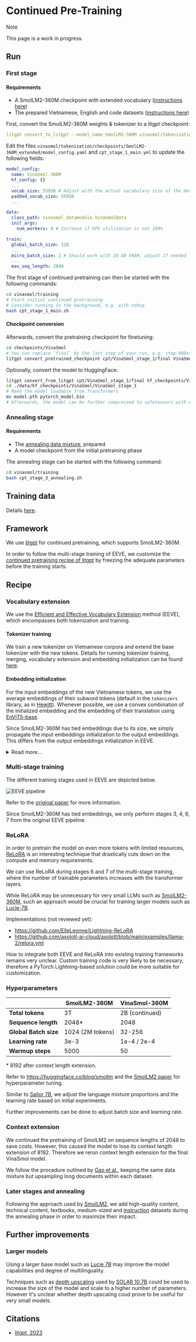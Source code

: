 # Continued Pre-Training

> [!NOTE]
>  This page is a work in progress.

## Run

### First stage

#### Requirements

- A SmolLM2-360M checkpoint with extended vocabulary ([instructions here](../tokenization/README.md#extend-smollms-vocabulary-with-vietnamese))
- The prepared Vietnamese, English and code datasets ([instructions here](./dataset/README.md#prepare-data-for-training))


First, convert the SmolLM2-360M weights & tokenizer to a litgpt checkpoint:

```yml
litgpt convert_to_litgpt --model_name SmolLM2-360M vinasmol/tokenization/checkpoints/SmolLM2-360M_extended
```

Edit the files `vinasmol/tokenization/checkpoints/SmolLM2-360M_extended/model_config.yaml` and `cpt_stage_1_main.yml` to update the following fields:

```yml
model_config:
  name: VinaSmol-360M
  hf_config: {}
  ...
  vocab_size: 55936 # Adjust with the actual vocabulary size of the merged tokenizer
  padded_vocab_size: 55936
  ...

data:
  class_path: vinasmol_datamodule.VinaSmolData
  init_args:
    num_workers: 4 # Increase if GPU utilization is not 100%

train:
  global_batch_size: 128
  ...
  micro_batch_size: 2 # Should work with 20 GB VRAM, adjust if needed
  ...
  max_seq_length: 2048
```

The first stage of continued pretraining can then be started with the following commands:

```bash
cd vinasmol/training
# Start initial continued pretraining
# Consider running in the background, e.g. with nohup
bash cpt_stage_1_main.sh
```

#### Checkpoint conversion

Afterwards, convert the pretraining checkpoint for finetuning:

```bash
cd checkpoints/VinaSmol
# You can replace `final` by the last step of your run, e.g. step-000xxxxx
litgpt convert_pretrained_checkpoint cpt/VinaSmol_stage_1/final VinaSmol_stage_1
```

Optionally, convert the model to HuggingFace:

```bash
litgpt convert_from_litgpt cpt/VinaSmol_stage_1/final hf_checkpoints/VinaSmol/Vinasmol_stage_1
cd ./data/hf_checkpoints/VinaSmol/VinaSmol_stage_1
# Make the model loadable from Transformers
mv model.pth pytorch_model.bin
# Afterwards, the model can be further compressed to safetensors with AutoModelForCausalLM.save_pretrained()
```

### Annealing stage

#### Requirements

- The [annealing data mixture](./dataset/README.md#annealing-datasets), prepared
- A model checkpoint from the initial pretraining phase

The annealing stage can be started with the following command:

```bash
cd vinasmol/training
bash cpt_stage_3_annealing.sh
```

## Training data

Details [here](./dataset/README.md).

## Framework

We use [litgpt](https://github.com/Lightning-AI/litgpt) for continued pretraining, which supports SmolLM2-360M.

In order to follow the multi-stage training of EEVE, we customize the [continued pretraining recipe of litgpt](https://github.com/Lightning-AI/litgpt/blob/main/tutorials/pretrain.md#continued-pretraining-on-custom-data) by freezing the adequate parameters before the training starts.

## Recipe

### Vocabulary extension

We use the [Efficient and Effective Vocabulary Extension](https://arxiv.org/abs/2402.14714v1) method (EEVE), which encompasses both tokenization and training.

#### Tokenizer training

We train a new tokenizer on Vietnamese corpora and extend the base tokenizer with the new tokens. Details for running tokenizer training, merging, vocabulary extension and embedding initialization can be found [here](../tokenization/README.md).

#### Embedding initialization

For the input embeddings of the new Vietnamese tokens, we use the average embeddings of their subword tokens (default in the `tokenizers` library, as in [Hewitt](https://nlp.stanford.edu/~johnhew/vocab-expansion.html)). Whenever possible, we use a convex combination of the initialized embedding and the embedding of their translation using [EnViT5-base](https://huggingface.co/VietAI/envit5-translation).

Since SmolLM2-360M has tied embeddings due to its size, we simply propagate the input embeddings initialization to the output embeddings. This differs from the output embeddings initialization in EEVE.

<details>
<summary>Read more...</summary>
For the output embeddings of the new tokens, Kim et al. suggest to initialize them with the embeddings of the first subword token. This harmonization approach works if the base model has not its embeddings tied and has already some Vietnamese completion capabilities. Furthermore, it would be harmful for an English/Vietnamese model since most of the Vietnamese tokens start with a Latin consonant, which is already in the English alphabet. Single-consonant token embeddings already have a value in SmolLM2 and most of their information is useful for English completion, not Vietnamese completion.
</details>

### Multi-stage training

The different training stages used in EEVE are depicted below.

![EEVE pipeline](https://huggingface.co/yanolja/EEVE-Korean-10.8B-v1.0/resolve/main/EEVE_figure.png)

Refer to the [original paper](https://arxiv.org/abs/2402.14714v1) for more information.

Since SmolLM2-360M has tied embeddings, we only perform stages 3, 4, 6, 7 from the original EEVE pipeline.

### ReLoRA

In order to pretrain the model on even more tokens with limited resources, [ReLoRA](https://arxiv.org/abs/2307.05695) is an interesting technique that drastically cuts down on the compute and memory requirements.

We can use ReLoRA during stages 6 and 7 of the multi-stage training, where the number of trainable parameters increases with the transformer layers.

While ReLoRA may be unnecessary for very small LLMs such as [SmolLM2-360M](https://huggingface.co/HuggingFaceTB/SmolLM2-360M-Instruct), such an approach would be crucial for training larger models such as [Lucie-7B](https://huggingface.co/OpenLLM-France/Lucie-7B-Instruct-v1.1).

Implementations (not reviewed yet):
- https://github.com/ElleLeonne/Lightning-ReLoRA
- https://github.com/axolotl-ai-cloud/axolotl/blob/main/examples/llama-2/relora.yml

How to integrate both EEVE and ReLoRA into existing training frameworks remains very unclear. Custom training code is very likely to be necessary, therefore a PyTorch Lightning-based solution could be more suitable for customization.

### Hyperparameters

| | SmolLM2-360M | VinaSmol-360M |
| ---------------- | ----------- | ----------- |
| **Total tokens** | 3T | 2B (continued) |
| **Sequence length** | 2048* | 2048 |
| **Global Batch size** | 1024 (2M tokens) | 32-256 |
| **Learning rate** | 3e-3 | 1e-4 / 2e-4 |
| **Warmup steps** | 5000 | 50 |

\* 8192 after context length extension.

Refer to https://huggingface.co/blog/smollm and the [SmolLM2 paper](https://arxiv.org/abs/2502.02737v1) for hyperparameter tuning.

Similar to [Sailor 7B](https://arxiv.org/abs/2404.03608), we adjust the language mixture proportions and the learning rate based on initial experiments.

Further improvements can be done to adjust batch size and learning rate.

### Context extension

We continued the pretraining of SmolLM2 on sequence lengths of 2048 to save costs. However, this caused the model to lose its context length extension of 8192. Therefore we rerun context length extension for the final VinaSmol model.

We follow the procedure outlined by [Gao et al.](https://arxiv.org/abs/2410.02660), keeping the same data mixture but upsampling long documents within each dataset.

### Later stages and annealing

Following the approach used by [SmolLM2](https://arxiv.org/abs/2502.02737v1), we add high-quality content, technical content, textbooks, medium-sized and [instruction](https://magazine.sebastianraschka.com/p/instruction-pretraining-llms#%C2%A7pretraining-with-instruction-data) datasets during the annealing phase in order to maximize their impact.

## Further improvements

### Larger models

Using a larger base model such as [Lucie 7B](https://huggingface.co/OpenLLM-France/Lucie-7B-Instruct-v1.1) may improve the model capabilities and degree of multilinguality.

Techniques such as [depth upscaling](https://planetbanatt.net/articles/modelmerging.html#orgf613f37) used by [SOLAR 10.7B](https://arxiv.org/abs/2312.15166) could be used to increase the size of the model and scale to a higher number of parameters. However it's unclear whether depth upscaling coud prove to be useful for very small models.

## Citations

- [litgpt, 2023](https://github.com/Lightning-AI/litgpt)
